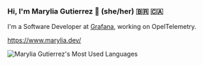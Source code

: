 ### Hi, I'm Marylia Gutierrez 👋 (she/her) 🇧🇷 🇨🇦

I'm a Software Developer at [Grafana](https://grafana.com/), working on OpelTelemetry.

https://www.marylia.dev/

["https://github-readme-stats.vercel.app/api?username=maryliag&show_icons=true&theme=algolia"]::

![Marylia Gutierrez's Most Used Languages](https://github-readme-stats.vercel.app/api/top-langs/?username=maryliag&layout=compact&theme=algolia)
